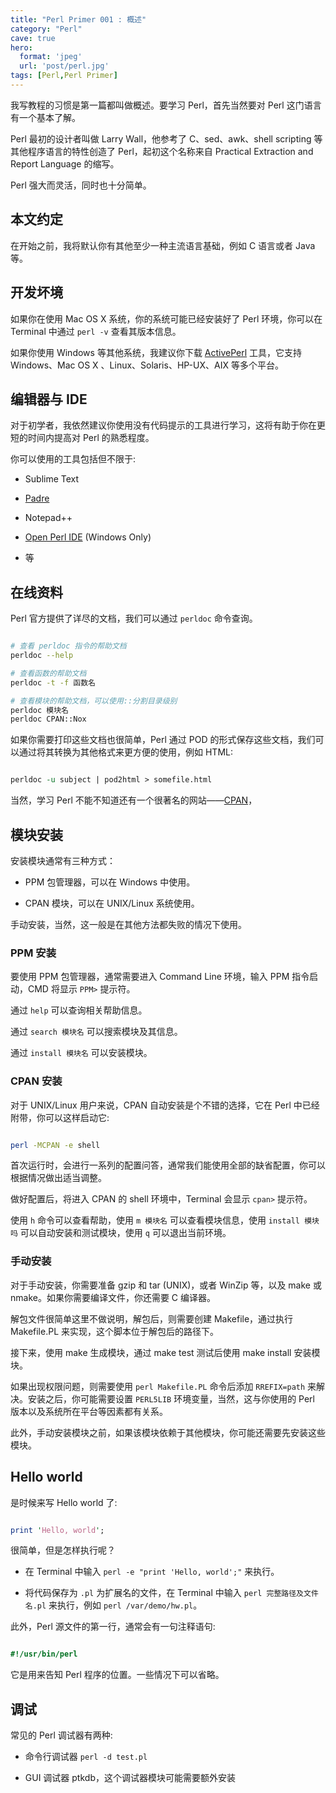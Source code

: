 ```yaml
---
title: "Perl Primer 001 : 概述"
category: "Perl"
cave: true
hero:
  format: 'jpeg'
  url: 'post/perl.jpg'
tags: [Perl,Perl Primer]
---
```

我写教程的习惯是第一篇都叫做概述。要学习 Perl，首先当然要对 Perl 这门语言有一个基本了解。

Perl 最初的设计者叫做 Larry Wall，他参考了 C、sed、awk、shell scripting 等其他程序语言的特性创造了 Perl，起初这个名称来自 Practical Extraction and Report Language 的缩写。

Perl 强大而灵活，同时也十分简单。

## 本文约定

在开始之前，我将默认你有其他至少一种主流语言基础，例如 C 语言或者 Java 等。

## 开发坏境

如果你在使用 Mac OS X 系统，你的系统可能已经安装好了 Perl 环境，你可以在 Terminal 中通过 `perl -v` 查看其版本信息。

如果你使用 Windows 等其他系统，我建议你下载 [ActivePerl](https://www.activestate.com/activeperl/downloads) 工具，它支持 Windows、Mac OS X 、Linux、Solaris、HP-UX、AIX 等多个平台。

## 编辑器与 IDE

对于初学者，我依然建议你使用没有代码提示的工具进行学习，这将有助于你在更短的时间内提高对 Perl 的熟悉程度。

你可以使用的工具包括但不限于:

* Sublime Text

* [Padre](https://padre.perlide.org/download.html)

* Notepad++

* [Open Perl IDE](https://sourceforge.net/projects/open-perl-ide/files/) (Windows Only)

* 等

## 在线资料

Perl 官方提供了详尽的文档，我们可以通过 `perldoc` 命令查询。

```sh

# 查看 perldoc 指令的帮助文档
perldoc --help

# 查看函数的帮助文档
perldoc -t -f 函数名

# 查看模块的帮助文档，可以使用::分割目录级别
perldoc 模块名
perldoc CPAN::Nox

```

如果你需要打印这些文档也很简单，Perl 通过 POD 的形式保存这些文档，我们可以通过将其转换为其他格式来更方便的使用，例如 HTML:

```perl

perldoc -u subject | pod2html > somefile.html

```

当然，学习 Perl 不能不知道还有一个很著名的网站——[CPAN](https://cpan.perl.org/)，

## 模块安装

安装模块通常有三种方式：

* PPM 包管理器，可以在 Windows 中使用。

* CPAN 模块，可以在 UNIX/Linux 系统使用。

手动安装，当然，这一般是在其他方法都失败的情况下使用。

### PPM 安装

要使用 PPM 包管理器，通常需要进入 Command Line 环境，输入 PPM 指令启动，CMD 将显示 `PPM>` 提示符。

通过 `help` 可以查询相关帮助信息。

通过 `search 模块名` 可以搜索模块及其信息。

通过 `install 模块名` 可以安装模块。

### CPAN 安装

对于 UNIX/Linux 用户来说，CPAN 自动安装是个不错的选择，它在 Perl 中已经附带，你可以这样启动它:

```sh

perl -MCPAN -e shell

```

首次运行时，会进行一系列的配置问答，通常我们能使用全部的缺省配置，你可以根据情况做出适当调整。

做好配置后，将进入 CPAN 的 shell 环境中，Terminal 会显示 `cpan>` 提示符。

使用 `h` 命令可以查看帮助，使用 `m 模块名` 可以查看模块信息，使用 `install 模块吗` 可以自动安装和测试模块，使用 `q` 可以退出当前环境。

### 手动安装

对于手动安装，你需要准备 gzip 和 tar (UNIX)，或者 WinZip 等，以及 make 或 nmake。如果你需要编译文件，你还需要 C 编译器。

解包文件很简单这里不做说明，解包后，则需要创建 Makefile，通过执行 Makefile.PL 来实现，这个脚本位于解包后的路径下。

接下来，使用 make 生成模块，通过 make test 测试后使用 make install 安装模块。

如果出现权限问题，则需要使用 `perl Makefile.PL` 命令后添加 `RREFIX=path` 来解决。安装之后，你可能需要设置 `PERL5LIB` 环境变量，当然，这与你使用的 Perl 版本以及系统所在平台等因素都有关系。

此外，手动安装模块之前，如果该模块依赖于其他模块，你可能还需要先安装这些模块。

## Hello world

是时候来写 Hello world 了:

```perl

print 'Hello, world';

```

很简单，但是怎样执行呢？

* 在 Terminal 中输入 `perl -e "print 'Hello, world';"` 来执行。

* 将代码保存为 `.pl` 为扩展名的文件，在 Terminal 中输入 `perl 完整路径及文件名.pl` 来执行，例如 `perl /var/demo/hw.pl`。

此外，Perl 源文件的第一行，通常会有一句注释语句:

```perl

#!/usr/bin/perl

```

它是用来告知 Perl 程序的位置。一些情况下可以省略。

## 调试

常见的 Perl 调试器有两种:

* 命令行调试器 `perl -d test.pl`

* GUI 调试器 ptkdb，这个调试器模块可能需要额外安装

